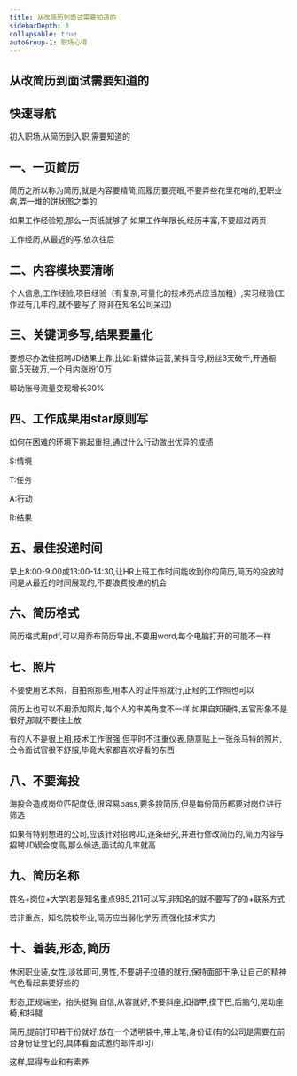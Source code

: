 ```yaml
---
title: 从改简历到面试需要知道的
sidebarDepth: 3
collapsable: true
autoGroup-1: 职场心得
---
```


## 从改简历到面试需要知道的

## 快速导航

<TOC />

初入职场,从简历到入职,需要知道的

## 一、一页简历

简历之所以称为简历,就是内容要精简,而履历要亮眼,不要弄些花里花哨的,犯职业病,弄一堆的饼状图之类的

如果工作经验短,那么一页纸就够了,如果工作年限长,经历丰富,不要超过两页

工作经历,从最近的写,依次往后

## 二、内容模块要清晰

个人信息,工作经验,项目经验（有复杂,可量化的技术亮点应当加粗）,实习经验(工作过有几年的,就不要写了,除非在知名公司呆过)

## 三、关键词多写,结果要量化

要想尽办法往招聘JD结果上靠,比如:新媒体运营,某抖音号,粉丝3天破千,开通橱窗,5天破万,一个月内涨粉10万

帮助账号流量变现增长30%

## 四、工作成果用star原则写

如何在困难的环境下挑起重担,通过什么行动做出优异的成绩

S:情境

T:任务

A:行动

R:结果

## 五、最佳投递时间

早上8:00-9:00或13:00-14:30,让HR上班工作时间能收到你的简历,简历的投放时间是从最近的时间展现的,不要浪费投递的机会

## 六、简历格式

简历格式用pdf,可以用乔布简历导出,不要用word,每个电脑打开的可能不一样

## 七、照片

不要使用艺术照，自拍照那些,用本人的证件照就行,正经的工作照也可以

简历上也可以不用添加照片,每个人的审美角度不一样,如果自知硬件,五官形象不是很好,那就不要往上放

有的人不是很上相,技术工作很强,但平时不注重仪表,随意贴上一张杀马特的照片,会令面试官很不舒服,毕竟大家都喜欢好看的东西

## 八、不要海投

海投会造成岗位匹配度低,很容易pass,要多投简历,但是每份简历都要对岗位进行筛选

如果有特别想进的公司,应该针对招聘JD,逐条研究,并进行修改简历的,简历内容与招聘JD锲合度高,那么候选,面试的几率就高

## 九、简历名称

姓名+岗位+大学(若是知名重点985,211可以写,非知名的就不要写了的)+联系方式

若非重点，知名院校毕业,简历应当弱化学历,而强化技术实力

## 十、着装,形态,简历

休闲职业装,女性,淡妆即可,男性,不要胡子拉碴的就行,保持面部干净,让自己的精神气色看起来要好些的

形态,正规端坐，抬头挺胸,自信,从容就好,不要斜座,扣指甲,摸下巴,后脑勺,晃动座椅,和抖腿

简历,提前打印若干份就好,放在一个透明袋中,带上笔,身份证(有的公司是需要在前台身份证登记的,具体看面试邀约邮件即可)

这样,显得专业和有素养

<footer-FooterLink :isShareLink="false" :isDaShang="true" />